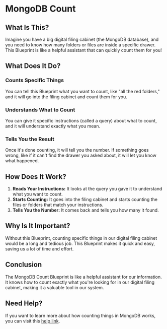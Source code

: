 # MongoDB Count

## What Is This?

Imagine you have a big digital filing cabinet (the MongoDB database), and you need to know how many folders or files are inside a specific drawer. This Blueprint is like a helpful assistant that can quickly count them for you!

## What Does It Do?

### Counts Specific Things

You can tell this Blueprint what you want to count, like "all the red folders," and it will go into the filing cabinet and count them for you.

### Understands What to Count

You can give it specific instructions (called a query) about what to count, and it will understand exactly what you mean.

### Tells You the Result

Once it's done counting, it will tell you the number. If something goes wrong, like if it can't find the drawer you asked about, it will let you know what happened.

## How Does It Work?

1. **Reads Your Instructions:** It looks at the query you gave it to understand what you want to count.
2. **Starts Counting:** It goes into the filing cabinet and starts counting the files or folders that match your instructions.
3. **Tells You the Number:** It comes back and tells you how many it found.

## Why Is It Important?

Without this Blueprint, counting specific things in our digital filing cabinet would be a long and tedious job. This Blueprint makes it quick and easy, saving us a lot of time and effort.

## Conclusion

The MongoDB Count Blueprint is like a helpful assistant for our information. It knows how to count exactly what you're looking for in our digital filing cabinet, making it a valuable tool in our system.

## Need Help?

If you want to learn more about how counting things in MongoDB works, you can visit this [help link](https://mongoosejs.com/docs/api/query.html#Query.prototype.count()).
